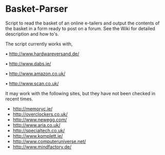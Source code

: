 Basket-Parser
=============

Script to read the basket of an online e-tailers and output the contents of the basket in a form ready to post on a forum. See the Wiki for detailed description and how to's.

The script currently works with,

• http://www.hardwareversand.de/

• http://www.dabs.ie/

• http://www.amazon.co.uk/

• http://www.scan.co.uk/

It may work with the following sites, but they have not been checked in recent times.

* http://memoryc.ie/
* http://overclockers.co.uk/
* http://www.newegg.com/
* http://www.aria.co.uk/
* http://specialtech.co.uk/
* http://www.komplett.ie/
* http://www.computeruniverse.net/
* http://www.mindfactory.de/
